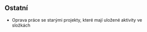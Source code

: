 ﻿---
categories: [kiwi]
layout: kiwi
---
 
## Ostatní
<ul>
<li>Oprava práce se starými projekty, které mají uložené aktivity ve složkách</li>
</ul>
